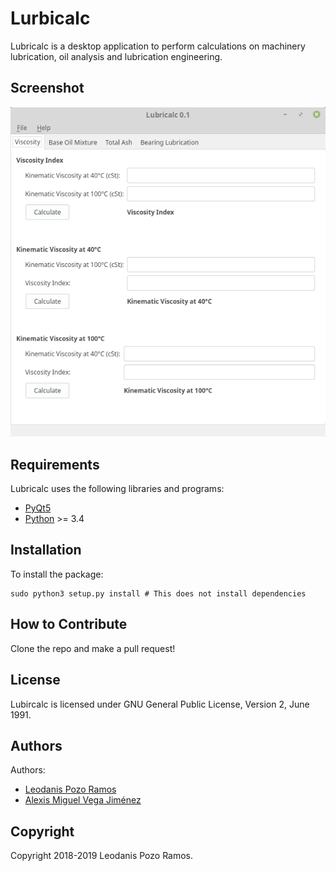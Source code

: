 # Lurbicalc

Lubricalc is a desktop application to perform calculations on machinery lubrication, oil analysis and lubrication engineering.

## Screenshot

![Screenshot](screenshot.png)

## Requirements

Lubricalc uses the following libraries and programs:

 - [PyQt5](https://riverbankcomputing.com/software/pyqt/download5)
 - [Python](https://python.org) >= 3.4

## Installation

To install the package:

    sudo python3 setup.py install # This does not install dependencies

## How to Contribute

Clone the repo and make a pull request!

## License

Lubircalc is licensed under GNU General Public License, Version 2, June 1991.

## Authors

Authors:

 - [Leodanis Pozo Ramos](mailto:lpozor78@gmail.com)
 - [Alexis Miguel Vega Jiménez](mailto:)

## Copyright

Copyright 2018-2019 Leodanis Pozo Ramos.
